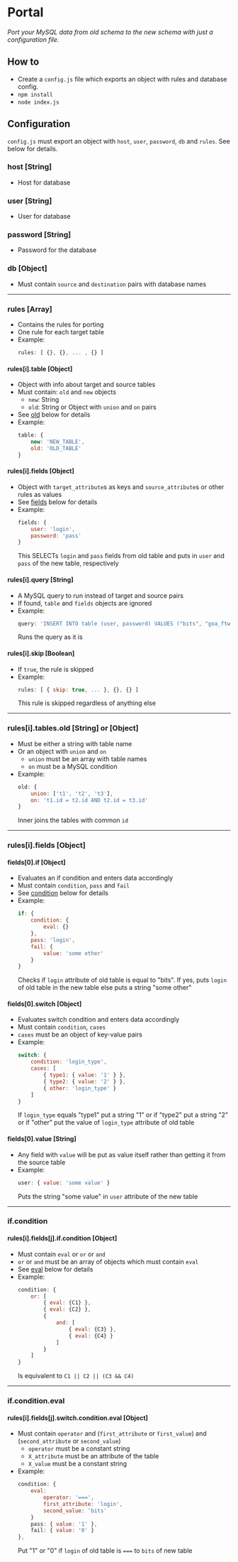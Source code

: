 # Portal
*Port your MySQL data from old schema to the new schema with just a
configuration file.*


## How to
- Create a `config.js` file which exports an object with rules and database
config.
- `npm install`
- `node index.js`



## Configuration
`config.js` must export an object with `host`, `user`, `password`, `db` and
`rules`. See below for details.

### host [String]
- Host for database

### user [String]
- User for database

### password [String]
- Password for the database

### db [Object]
- Must contain `source` and `destination` pairs with database names


---
### rules [Array]
- Contains the rules for porting
- One rule for each target table
- Example:
    ```javascript
    rules: [ {}, {}, ... , {} ]
    ```

#### rules[i].table [Object]
- Object with info about target and source tables
- Must contain: `old` and `new` objects
    - `new`: String
    - `old`: String or Object with `union` and `on` pairs
- See [old](#rulesitablesold-string-or-object) below for details
- Example:
    ```javascript
    table: {
        new: 'NEW_TABLE', 
        old: 'OLD_TABLE'
    }
    ```

#### rules[i].fields [Object]
- Object with `target_attribute`s as keys and `source_attribute`s or other rules
as values
- See [fields](#rulesifields-object) below for details
- Example:
    ```javascript
    fields: {
        user: 'login', 
        password: 'pass'
    }
    ```
    This SELECTs `login` and `pass` fields from old table and puts in `user` and
    `pass` of the new table, respectively

#### rules[i].query [String]
- A MySQL query to run instead of target and source pairs
- If found, `table` and `fields` objects are ignored
- Example:
    ```javascript
    query: 'INSERT INTO table (user, password) VALUES ("bits", "goa_ftw!");'
    ```
    Runs the query as it is

#### rules[i].skip [Boolean]
- If `true`, the rule is skipped
- Example:
    ```javascript
    rules: [ { skip: true, ... }, {}, {} ]
    ```
    This rule is skipped regardless of anything else



---
### rules[i].tables.old [String] or [Object]
- Must be either a string with table name
- Or an object with `union` and `on`
    - `union` must be an array with table names
    - `on` must be a MySQL condition
- Example:
    ```javascript
    old: {
        union: ['t1', 't2', 't3'],
        on: 't1.id = t2.id AND t2.id = t3.id'
    }
    ```
    Inner joins the tables with common `id`



---
### rules[i].fields [Object]

#### fields[0].if [Object]
- Evaluates an if condition and enters data accordingly
- Must contain `condition`, `pass` and `fail`
- See [condition](#ifcondition) below for details
- Example:
    ```javascript
    if: {
        condition: {
            eval: {}
        },
        pass: 'login',
        fail: {
            value: 'some other'
        }
    }
    ```
    Checks if `login` attribute of old table is equal to "bits". If yes, puts
    `login` of old table in the new table else puts a string "some other"

#### fields[0].switch [Object]
- Evaluates switch condition and enters data accordingly
- Must contain `condition`, `cases`
- `cases` must be an object of key-value pairs
- Example:
    ```javascript
    switch: {
        condition: 'login_type',
        cases: [
            { type1: { value: '1' } },
            { type2: { value: '2' } },
            { other: 'login_type' }
        ]
    }
    ```
    If `login_type` equals "type1" put a string "1" or if "type2" put a string
    "2" or if "other" put the value of `login_type` attribute of old table

#### fields[0].value [String]
- Any field with `value` will be put as value itself rather than getting it
from the source table
- Example:
    ```javascript
    user: { value: 'some value' }
    ```
    Puts the string "some value" in `user` attribute of the new table



---
### if.condition
#### rules[i].fields[j].if.condition [Object]
- Must contain `eval` or `or` or `and`
- `or` or `and` must be an array of objects which must contain `eval`
- See [eval](#ifconditioneval) below for details
- Example:
    ```javascript
    condition: {
        or: [
            { eval: {C1} },
            { eval: {C2} },
            {
                and: [
                    { eval: {C3} },
                    { eval: {C4} }
                ]
            }
        ]
    }
    ```
    Is equivalent to `C1 || C2 || (C3 && C4)`



---
### if.condition.eval
#### rules[i].fields[j].switch.condition.eval [Object]
- Must contain `operator` and (`first_attribute` or `first_value`) and
(`second_attribute` or `second_value`)
    - `operator` must be a constant string
    - `X_attribute` must be an attribute of the table
    - `X_value` must be a constant string
- Example:
    ```javascript
    condition: {
        eval:
            operator: '===',
            first_attribute: 'login',
            second_value: 'bits'
        }
        pass: { value: '1' },
        fail: { value: '0' }
    },
    ```
    Put "1" or "0" if `login` of old table is `===` to `bits` of new table

